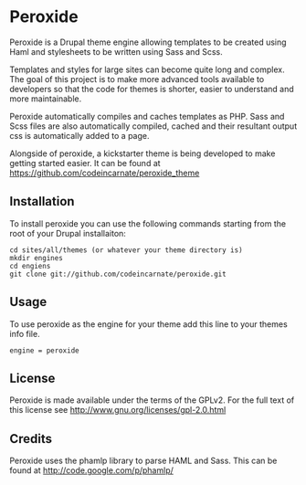 Peroxide
=============

Peroxide is a Drupal theme engine allowing templates to be created using Haml
and stylesheets to be written using Sass and Scss.

Templates and styles for large sites can become quite long and complex.  The goal of this
project is to make more advanced tools available to developers so that the code for themes
is shorter, easier to understand and more maintainable.

Peroxide automatically compiles and caches templates as PHP. Sass and Scss files are also
automatically compiled, cached and their resultant output css is automatically added to a page.

Alongside of peroxide, a kickstarter theme is being developed to make getting started
easier.  It can be found at https://github.com/codeincarnate/peroxide_theme

Installation
------------

To install peroxide you can use the following commands starting from the root
of your Drupal installaiton:

	cd sites/all/themes (or whatever your theme directory is)
	mkdir engines
	cd engiens
	git clone git://github.com/codeincarnate/peroxide.git

Usage
------------

To use peroxide as the engine for your theme add this line  to your
themes info file.

	engine = peroxide 	


License
------------

Peroxide is made available under the terms of the GPLv2.  For the full
text of this license see http://www.gnu.org/licenses/gpl-2.0.html


Credits
------------

Peroxide uses the phamlp library to parse HAML and Sass.  This can be found at
http://code.google.com/p/phamlp/
